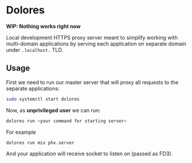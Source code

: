 # Dolores

**WIP: Nothing works right now**

Local development HTTPS proxy server meant to simplify working with multi-domain
applications by serving each application on separate domain under `.localhost.`
TLD.

## Usage

First we need to run our master server that will proxy all requests to the
separate applications:

```sh
sudo systemctl start dolores
```

Now, as **unprivileged user** we can run:

```sh
dolores run <your command for starting server>
```

For example

```sh
dolores run mix phx.server
```

And your application will receive socket to listen on (passed as FD3).
